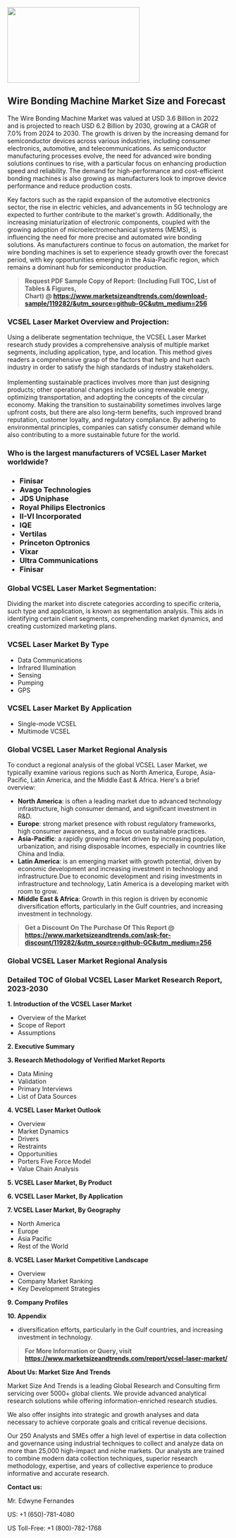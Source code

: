 <p><img class="alignnone size-medium wp-image-20088" src="https://ffe5etoiles.com/wp-content/uploads/2024/12/MST1-300x171.png" alt="" width="300" height="171" /></p><h2>Wire Bonding Machine Market Size and Forecast</h2><p>The Wire Bonding Machine Market was valued at USD 3.6 Billion in 2022 and is projected to reach USD 6.2 Billion by 2030, growing at a CAGR of 7.0% from 2024 to 2030. The growth is driven by the increasing demand for semiconductor devices across various industries, including consumer electronics, automotive, and telecommunications. As semiconductor manufacturing processes evolve, the need for advanced wire bonding solutions continues to rise, with a particular focus on enhancing production speed and reliability. The demand for high-performance and cost-efficient bonding machines is also growing as manufacturers look to improve device performance and reduce production costs.</p><p>Key factors such as the rapid expansion of the automotive electronics sector, the rise in electric vehicles, and advancements in 5G technology are expected to further contribute to the market's growth. Additionally, the increasing miniaturization of electronic components, coupled with the growing adoption of microelectromechanical systems (MEMS), is influencing the need for more precise and automated wire bonding solutions. As manufacturers continue to focus on automation, the market for wire bonding machines is set to experience steady growth over the forecast period, with key opportunities emerging in the Asia-Pacific region, which remains a dominant hub for semiconductor production.</p></p><blockquote id="" class=""><strong>Request PDF Sample Copy of Report: (Including Full TOC, List of Tables &amp; Figures, Chart)&nbsp;@&nbsp;<strong><a href="https://www.marketsizeandtrends.com/download-sample/119282/&utm_source=github-GC&utm_medium=256" target="_blank">https://www.marketsizeandtrends.com/download-sample/119282/&utm_source=github-GC&utm_medium=256</a></strong></strong></blockquote><h3 id="" class="">VCSEL Laser Market&nbsp;Overview and Projection:</h3><p id="" class="">Using a deliberate segmentation technique, the VCSEL Laser Market research study provides a comprehensive analysis of multiple market segments, including application, type, and location. This method gives readers a comprehensive grasp of the factors that help and hurt each industry in order to satisfy the high standards of industry stakeholders. <br /> <br />Implementing sustainable practices involves more than just designing products; other operational changes include using renewable energy, optimizing transportation, and adopting the concepts of the circular economy. Making the transition to sustainability sometimes involves large upfront costs, but there are also long-term benefits, such improved brand reputation, customer loyalty, and regulatory compliance. By adhering to environmental principles, companies can satisfy consumer demand while also contributing to a more sustainable future for the world.</p><h3 id="" class="">Who is the largest manufacturers of&nbsp;VCSEL Laser Market worldwide?</h3><h3 class=""><p><ul><li>Finisar </li><li> Avago Technologies </li><li> JDS Uniphase </li><li> Royal Philips Electronics </li><li> II-VI Incorporated </li><li> IQE </li><li> Vertilas </li><li> Princeton Optronics </li><li> Vixar </li><li> Ultra Communications </li><li> Finisar</li></ul></p></h3><h3 id="" class="">Global&nbsp;VCSEL Laser Market Segmentation:</h3><p id="" class="">Dividing the market into discrete categories according to specific criteria, such type and application, is known as segmentation analysis. This aids in identifying certain client segments, comprehending market dynamics, and creating customized marketing plans.</p><h3 id="" class="">VCSEL Laser Market&nbsp;By Type</h3><p><p><ul><li>Data Communications </li><li> Infrared Illumination </li><li> Sensing </li><li> Pumping </li><li> GPS</p></li></ul></p></p><h3 id="" class="">VCSEL Laser Market&nbsp;By Application</h3><p class=""><p><ul><li>Single-mode VCSEL </li><li> Multimode VCSEL</li></ul></p></p><h3 id="" class="">Global VCSEL Laser Market Regional Analysis</h3><p id="" class="">To conduct a regional analysis of the global VCSEL Laser Market, we typically examine various regions such as North America, Europe, Asia-Pacific, Latin America, and the Middle East &amp; Africa. Here's a brief overview:</p><ul><li><strong>North America</strong>: is often a leading market due to advanced technology infrastructure, high consumer demand, and significant investment in R&amp;D.</li><li><strong>Europe</strong>: strong market presence with robust regulatory frameworks, high consumer awareness, and a focus on sustainable practices.</li><li><strong>Asia-Pacific</strong>: a rapidly growing market driven by increasing population, urbanization, and rising disposable incomes, especially in countries like China and India.</li><li><strong>Latin America</strong>: is an emerging market with growth potential, driven by economic development and increasing investment in technology and infrastructure.Due to economic development and rising investments in infrastructure and technology, Latin America is a developing market with room to grow.</li><li><strong>Middle East &amp; Africa</strong>: Growth in this region is driven by economic diversification efforts, particularly in the Gulf countries, and increasing investment in technology.</li></ul><blockquote id="" class=""><strong>Get a Discount On The Purchase Of This Report @ <strong><a href="https://www.marketsizeandtrends.com/ask-for-discount/119282/&utm_source=github-GC&utm_medium=256" target="_blank">https://www.marketsizeandtrends.com/ask-for-discount/119282/&utm_source=github-GC&utm_medium=256</a></strong></strong></blockquote><h3 id="" class="">Global VCSEL Laser Market Regional Analysis</h3><h3 id="" class="">Detailed TOC of Global VCSEL Laser Market Research Report, 2023-2030</h3><p id="" class=""><strong>1. Introduction of the VCSEL Laser Market</strong></p><ul><li>Overview of the Market</li><li>Scope of Report</li><li>Assumptions</li></ul><p id="" class=""><strong>2. Executive Summary</strong></p><p id="" class=""><strong>3. Research Methodology of Verified Market Reports</strong></p><ul><li>Data Mining</li><li>Validation</li><li>Primary Interviews</li><li>List of Data Sources</li></ul><p id="" class=""><strong>4. VCSEL Laser Market Outlook</strong></p><ul><li>Overview</li><li>Market Dynamics</li><li>Drivers</li><li>Restraints</li><li>Opportunities</li><li>Porters Five Force Model</li><li>Value Chain Analysis</li></ul><p id="" class=""><strong>5. VCSEL Laser Market, By Product</strong></p><p id="" class=""><strong>6. VCSEL Laser Market, By Application</strong></p><p id="" class=""><strong>7. VCSEL Laser Market, By Geography</strong></p><ul><li>North America</li><li>Europe</li><li>Asia Pacific</li><li>Rest of the World</li></ul><p id="" class=""><strong>8. VCSEL Laser Market Competitive Landscape</strong></p><ul><li>Overview</li><li>Company Market Ranking</li><li>Key Development Strategies</li></ul><p id="" class=""><strong>9. Company Profiles</strong></p><p id="" class=""><strong>10. Appendix</strong></p><ul><li>diversification efforts, particularly in the Gulf countries, and increasing investment in technology.</li></ul><blockquote id="" class=""><strong>For More Information or Query, visit <strong><strong><a href="https://www.marketsizeandtrends.com/report/vcsel-laser-market/" target="_blank">https://www.marketsizeandtrends.com/report/vcsel-laser-market/</a></strong></strong></strong></blockquote><p id="" class=""><strong>About Us: Market Size And Trends</strong></p><p id="" class="">Market Size And Trends is a leading Global Research and Consulting firm servicing over 5000+ global clients. We provide advanced analytical research solutions while offering information-enriched research studies.</p><p id="" class="">We also offer insights into strategic and growth analyses and data necessary to achieve corporate goals and critical revenue decisions.</p><p id="" class="">Our 250 Analysts and SMEs offer a high level of expertise in data collection and governance using industrial techniques to collect and analyze data on more than 25,000 high-impact and niche markets. Our analysts are trained to combine modern data collection techniques, superior research methodology, expertise, and years of collective experience to produce informative and accurate research.</p><p id="" class=""><strong>Contact us:</strong></p><p id="" class="">Mr. Edwyne Fernandes</p><p id="" class="">US: +1 (650)-781-4080</p><p id="" class="">US Toll-Free: +1 (800)-782-1768</p>

